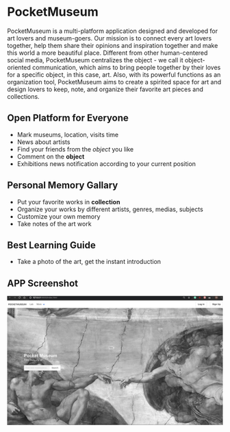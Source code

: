 # PocketMuseum

PocketMuseum is a multi-platform application designed and developed for art lovers and museum-goers. Our mission is to connect every art lovers together, help them share their opinions and inspiration together and make this world a more beautiful place. Different from other human-centered social media, PocketMuseum centralizes the object - we call it object-oriented communication, which aims to bring people together by their loves for a specific object, in this case, art. Also, with its powerful functions as an organization tool, PocketMuseum aims to create a spirited space for art and design lovers to keep, note, and organize their favorite art pieces and collections. 

## Open Platform for Everyone
* Mark museums, location, visits time
* News about artists
* Find your friends from the _object_ you like
* Comment on the __object__
* Exhibitions news notification according to your current position

## Personal Memory Gallary
* Put your favorite works in __collection__
* Organize your works by different artists, genres, medias, subjects
* Customize your own memory
* Take notes of the art work

## Best Learning Guide
* Take a photo of the art, get the instant introduction 

## APP Screenshot
![screenshot](https://github.com/HaochenQ/PocketMuseum/blob/master/img/Screen%20Shot%202020-02-19%20at%2010.56.12%20pm.png)
